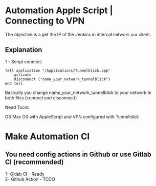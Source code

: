 # Automation Apple Script  | Connecting to VPN

The objective is a get the IP of the Jenkins in internal network our client.

## Explanation

1 - Script connect:  

```
tell application "/Applications/Tunnelblick.app"  
	activate  
	disconnect ("name_your_network_tunnelblick")  
end tell
```

Basically you change name_your_network_tunnelblick to your network in both files (connect and disconnect)  

Need Tools:

OS Mac OS with AppleScript and VPN configured with Tunnelblick

# Make Automation CI

## You need config actions in Github or use Gitlab CI (recommended)

1- Gitlab CI - Ready  
2- Github Action - TODO
